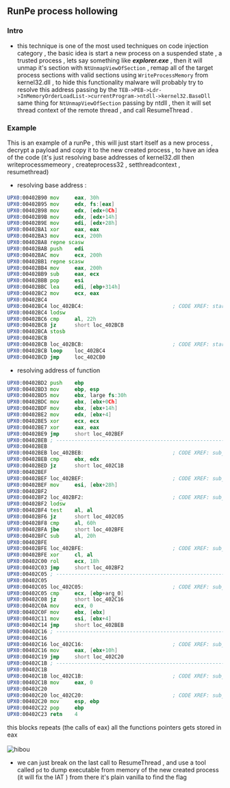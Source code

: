 ## RunPe process hollowing
### Intro 
- this technique is one of the most used techniques on code injection category , the basic idea is start a new process on a suspended state , a trusted process , lets say something like ***explorer.exe*** , then it will  unmap it's section with ```NtUnmapViewOfSection``` , remap all of the target process sections with valid sections using ```WriteProcessMemory``` from kernel32.dll , to hide this functionality malware will probably try to resolve this address passing by the ```TEB->PEB->Ldr->InMemoryOrderLoadList->currentProgram->ntdll->kernel32.BaseDll ``` same thing for ```NtUnmapViewOfSection``` passing by ntdll , then it will set thread context of the remote thread , and call ResumeThread .
### Example 
This is an example of a runPe , this will just start itself as a new process , decrypt a payload and copy it to the new created process , to have an idea of the code (it's just resolving base addresses of kernel32.dll then writeprocessmemeory , createprocess32 , setthreadcontext , resumethread)

- resolving base address : 
```asm
UPX0:00402B90 mov     eax, 30h
UPX0:00402B95 mov     edx, fs:[eax]
UPX0:00402B98 mov     edx, [edx+0Ch]
UPX0:00402B9B mov     edx, [edx+14h]
UPX0:00402B9E mov     edi, [edx+28h]
UPX0:00402BA1 xor     eax, eax
UPX0:00402BA3 mov     ecx, 200h
UPX0:00402BA8 repne scasw
UPX0:00402BAB push    edi
UPX0:00402BAC mov     ecx, 200h
UPX0:00402BB1 repne scasw
UPX0:00402BB4 mov     eax, 200h
UPX0:00402BB9 sub     eax, ecx
UPX0:00402BBB pop     esi
UPX0:00402BBC lea     edi, [ebp+314h]
UPX0:00402BC2 mov     ecx, eax
UPX0:00402BC4
UPX0:00402BC4 loc_402BC4:                             ; CODE XREF: start:loc_402BCBj
UPX0:00402BC4 lodsw
UPX0:00402BC6 cmp     al, 22h
UPX0:00402BC8 jz      short loc_402BCB
UPX0:00402BCA stosb
UPX0:00402BCB
UPX0:00402BCB loc_402BCB:                             ; CODE XREF: start-3AEj
UPX0:00402BCB loop    loc_402BC4
UPX0:00402BCD jmp     loc_402CB0
```
- resolving address of function 

```asm
UPX0:00402BD2 push    ebp
UPX0:00402BD3 mov     ebp, esp
UPX0:00402BD5 mov     ebx, large fs:30h
UPX0:00402BDC mov     ebx, [ebx+0Ch]
UPX0:00402BDF mov     ebx, [ebx+14h]
UPX0:00402BE2 mov     edx, [ebx+4]
UPX0:00402BE5 xor     ecx, ecx
UPX0:00402BE7 xor     eax, eax
UPX0:00402BE9 jmp     short loc_402BEF
UPX0:00402BEB ; ---------------------------------------------------------------------------
UPX0:00402BEB
UPX0:00402BEB loc_402BEB:                             ; CODE XREF: sub_402BD2+42j
UPX0:00402BEB cmp     ebx, edx
UPX0:00402BED jz      short loc_402C1B
UPX0:00402BEF
UPX0:00402BEF loc_402BEF:                             ; CODE XREF: sub_402BD2+17j
UPX0:00402BEF mov     esi, [ebx+28h]
UPX0:00402BF2
UPX0:00402BF2 loc_402BF2:                             ; CODE XREF: sub_402BD2+31j
UPX0:00402BF2 lodsw
UPX0:00402BF4 test    al, al
UPX0:00402BF6 jz      short loc_402C05
UPX0:00402BF8 cmp     al, 60h
UPX0:00402BFA jbe     short loc_402BFE
UPX0:00402BFC sub     al, 20h
UPX0:00402BFE
UPX0:00402BFE loc_402BFE:                             ; CODE XREF: sub_402BD2+28j
UPX0:00402BFE xor     cl, al
UPX0:00402C00 rol     ecx, 18h
UPX0:00402C03 jmp     short loc_402BF2
UPX0:00402C05 ; ---------------------------------------------------------------------------
UPX0:00402C05
UPX0:00402C05 loc_402C05:                             ; CODE XREF: sub_402BD2+24j
UPX0:00402C05 cmp     ecx, [ebp+arg_0]
UPX0:00402C08 jz      short loc_402C16
UPX0:00402C0A mov     ecx, 0
UPX0:00402C0F mov     ebx, [ebx]
UPX0:00402C11 mov     esi, [ebx+4]
UPX0:00402C14 jmp     short loc_402BEB
UPX0:00402C16 ; ---------------------------------------------------------------------------
UPX0:00402C16
UPX0:00402C16 loc_402C16:                             ; CODE XREF: sub_402BD2+36j
UPX0:00402C16 mov     eax, [ebx+10h]
UPX0:00402C19 jmp     short loc_402C20
UPX0:00402C1B ; ---------------------------------------------------------------------------
UPX0:00402C1B
UPX0:00402C1B loc_402C1B:                             ; CODE XREF: sub_402BD2+1Bj
UPX0:00402C1B mov     eax, 0
UPX0:00402C20
UPX0:00402C20 loc_402C20:                             ; CODE XREF: sub_402BD2+47j
UPX0:00402C20 mov     esp, ebp
UPX0:00402C22 pop     ebp
UPX0:00402C23 retn    4
```
this blocks repeats (the calls of eax) all the functions pointers gets stored in eax <br/> <br/>
![hibou](https://user-images.githubusercontent.com/57273771/144335020-ebd7d479-acc3-45ff-8b9c-b2ce839718de.png)

- we can just break on the last call to ResumeThread , and use a tool called ```pd``` to dump executable from memory of the new created process (it will fix the IAT ) from there it's plain vanilla to find the flag
